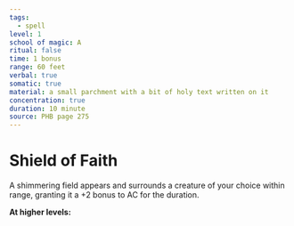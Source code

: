 ```yaml
---
tags:
  - spell
level: 1
school of magic: A
ritual: false
time: 1 bonus
range: 60 feet
verbal: true
somatic: true
material: a small parchment with a bit of holy text written on it
concentration: true
duration: 10 minute
source: PHB page 275
---
```

# Shield of Faith
A shimmering field appears and surrounds a creature of your choice within range, granting it a +2 bonus to AC for the duration.

**At higher levels:** 